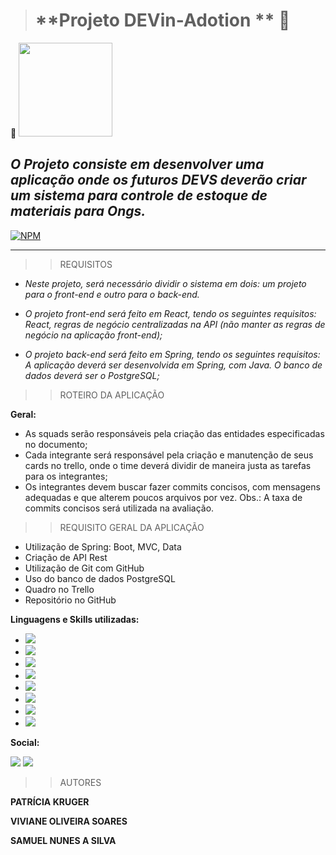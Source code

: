 ># **Projeto DEVin-Adotion ** :feet:
:paw_prints:
<img src="https://github.com/FuturoDEV-Ingleses/SQUAD01-Back-End/assets/101152820/711485b2-144b-438e-a09f-15a23a699485" widht="50px"  height="150px"/>



## *O Projeto consiste em desenvolver uma aplicação onde os futuros DEVS deverão criar um sistema para controle de estoque de materiais para Ongs.*

 [![NPM](https://img.shields.io/npm/l/react)](https://github.com/Patynet/ProjetoDevPraia/blob/develop/LICENCE)
__________

>>REQUISITOS 


- *Neste projeto, será necessário dividir o sistema em dois: um projeto para o front-end e outro para o back-end.*

- *O projeto front-end será feito em React, tendo os seguintes requisitos:*
*React, regras de negócio centralizadas na API (não manter as regras de negócio na aplicação front-end);*

- *O projeto back-end será feito em Spring, tendo os seguintes requisitos:*
*A aplicação deverá ser desenvolvida em Spring, com Java.*
*O banco de dados deverá ser o PostgreSQL;*

>>ROTEIRO DA APLICAÇÃO 


**Geral:**
* As squads serão responsáveis pela criação das entidades especificadas no documento;
* Cada integrante será responsável pela criação e manutenção de seus cards no trello, onde o time deverá dividir de maneira justa as tarefas para os integrantes;
* Os integrantes devem buscar fazer commits concisos, com mensagens adequadas e que alterem poucos arquivos por vez. 
Obs.: A taxa de commits concisos será utilizada na avaliação.


>>REQUISITO GERAL DA APLICAÇÃO

* Utilização de Spring: Boot, MVC, Data
* Criação de API Rest
* Utilização de Git com GitHub
* Uso do banco de dados PostgreSQL
* Quadro no Trello
* Repositório no GitHub

**Linguagens e Skills utilizadas:**
- <img src="https://img.shields.io/badge/React-20232A?style=for-the-badge&logo=react&logoColor=61DAFB" />
- <img src="https://img.shields.io/badge/CSS-239120?&style=for-the-badge&logo=css3&logoColor=white" />
- <img src="https://img.shields.io/badge/JavaScript-F7DF1E?style=for-the-badge&logo=javascript&logoColor=black" />
- <img src="https://img.shields.io/badge/HTML-239120?style=for-the-badge&logo=html5&logoColor=white" />
- <img src="https://img.shields.io/badge/Java-ED8B00?style=for-the-badge&logo=java&logoColor=white" />
- <img src="https://img.shields.io/badge/PostgreSQL-316192?style=for-the-badge&logo=postgresql&logoColor=white" />
- <img src="https://img.shields.io/badge/Markdown-000000?style=for-the-badge&logo=markdown&logoColor=white" />
- <img src="https://img.shields.io/badge/Vite-B73BFE?style=for-the-badge&logo=vite&logoColor=FFD62E" />

**Social:**

<img src="https://img.shields.io/badge/Slack-4A154B?style=for-the-badge&logo=slack&logoColor=white" />
<img src="https://img.shields.io/badge/GitHub-100000?style=for-the-badge&logo=github&logoColor=white" />


>>AUTORES

**PATRÍCIA KRUGER**

**VIVIANE OLIVEIRA SOARES**

**SAMUEL NUNES A SILVA**




